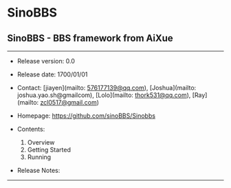 # SinoBBS #
## SinoBBS - BBS framework from AiXue ##

---
- Release version: 0.0
- Release date: 1700/01/01
- Contact: [jiayen](mailto: 576177139@qq.com), [Joshua](mailto: joshua.yao.sh@gmailcom), [Lolo](mailto: thork531@qq.com), [Ray](mailto: zcl0517@gmail.com)
- Homepage: https://github.com/sinoBBS/Sinobbs

- Contents:
    1. Overview
    2. Getting Started
    3. Running

- Release Notes:

---
